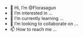 - 👋 Hi, I’m @Florasagun
- 👀 I’m interested in ...
- 🌱 I’m currently learning ...
- 💞️ I’m looking to collaborate on ...
- 📫 How to reach me ...

<!---
Florasagun/Florasagun is a ✨ special ✨ repository because its `README.md` (this file) appears on your GitHub profile.
You can click the Preview link to take a look at your changes.
--->

